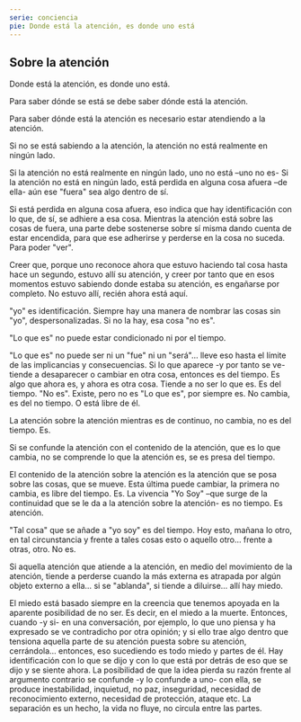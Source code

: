 ```yaml
---
serie: conciencia
pie: Donde está la atención, es donde uno está
---
```


## Sobre la atención

Donde está la atención, es donde uno está.

Para saber dónde se está se debe saber dónde está la atención.

Para saber dónde está la atención es necesario estar atendiendo a la atención.

Si no se está sabiendo a la atención, la atención no está realmente en ningún lado.

Si la atención no está realmente en ningún lado, uno no está –uno no es-
Si la atención no está en ningún lado, está perdida en alguna cosa afuera –de ella- aún ese "fuera" sea algo dentro de sí.

Si está perdida en alguna cosa afuera, eso indica que hay identificación con lo que, de sí, se adhiere a esa cosa.
Mientras la atención está sobre las cosas de fuera, una parte debe sostenerse sobre sí misma dando cuenta de estar encendida, para que ese adherirse y perderse en la cosa no suceda. Para poder "ver".

Creer que, porque uno reconoce ahora que estuvo haciendo tal cosa hasta hace un segundo, estuvo allí su atención, y creer por tanto que en esos momentos estuvo sabiendo donde estaba su atención, es engañarse por completo. No estuvo allí, recién ahora está aquí.

"yo" es identificación. Siempre hay una manera de nombrar las cosas sin "yo", despersonalizadas. Si no la hay, esa cosa "no es".

"Lo que es" no puede estar condicionado ni por el tiempo.

"Lo que es" no puede ser ni un "fue" ni un "será"… lleve eso hasta el límite de las implicancias y consecuencias.
Si lo que aparece -y por tanto se ve- tiende a desaparecer o cambiar en otra cosa, entonces es del tiempo. Es algo que ahora es, y ahora es otra cosa. Tiende a no ser lo que es. Es del tiempo. "No es". Existe, pero no es
"Lo que es", por siempre es. No cambia, es del no tiempo. O está libre de él.

La atención sobre la atención mientras es de continuo, no cambia, no es del tiempo. Es.

Si se confunde la atención con el contenido de la atención, que es lo que cambia, no se comprende lo que la atención es, se es presa del tiempo.

El contenido de la atención sobre la atención es la atención que se posa sobre las cosas, que se mueve. Esta última puede cambiar, la primera no cambia, es libre del tiempo. Es.
La vivencia "Yo Soy" –que surge de la continuidad que se le da a la atención sobre la atención- es no tiempo. Es atención.


"Tal cosa" que se añade a "yo soy" es del tiempo. Hoy esto, mañana lo otro, en tal circunstancia y frente a tales cosas esto o aquello otro… frente a otras, otro. No es.

Si aquella atención que atiende a la atención, en medio del movimiento de la atención, tiende a perderse cuando la más externa es atrapada por algún objeto externo a ella… si se "ablanda", si tiende a diluirse… allí hay miedo.

El miedo está basado siempre en la creencia que tenemos apoyada en la aparente posibilidad de no ser. Es decir, en el miedo a la muerte.
Entonces, cuando -y si- en una conversación, por ejemplo, lo que uno piensa y ha expresado se ve contradicho por otra opinión; y si ello trae algo dentro que tensiona aquella parte de su atención puesta sobre su atención, cerrándola… entonces, eso sucediendo es todo miedo y partes de él. Hay identificación con lo que se dijo y con lo que está por detrás de eso que se dijo y se siente ahora. La posibilidad de que la idea pierda su razón frente al argumento contrario se confunde -y lo confunde a uno- con ella, se produce inestabilidad, inquietud, no paz, inseguridad, necesidad de reconocimiento externo, necesidad de protección, ataque etc. La separación es un hecho, la vida no fluye, no circula entre las partes.
